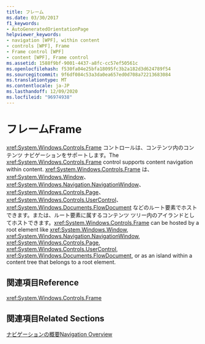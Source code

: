 ```yaml
---
title: フレーム
ms.date: 03/30/2017
f1_keywords:
- AutoGeneratedOrientationPage
helpviewer_keywords:
- navigation [WPF], within content
- controls [WPF], Frame
- Frame control [WPF]
- content [WPF], Frame control
ms.assetid: 1588f9bf-9001-4437-a8fc-cc57ef50561c
ms.openlocfilehash: f530fa04e25bfa18095fc3b2a182d3d624789f54
ms.sourcegitcommit: 9f6df084c53a3da0ea657ed0d708a72213683084
ms.translationtype: MT
ms.contentlocale: ja-JP
ms.lasthandoff: 12/09/2020
ms.locfileid: "96974938"
---
```

# <a name="frame"></a><span data-ttu-id="5783f-102">フレーム</span><span class="sxs-lookup"><span data-stu-id="5783f-102">Frame</span></span>
<span data-ttu-id="5783f-103"><xref:System.Windows.Controls.Frame> コントロールは、コンテンツ内のコンテンツ ナビゲーションをサポートします。</span><span class="sxs-lookup"><span data-stu-id="5783f-103">The <xref:System.Windows.Controls.Frame> control supports content navigation within content.</span></span> <span data-ttu-id="5783f-104"><xref:System.Windows.Controls.Frame> は、<xref:System.Windows.Window>、<xref:System.Windows.Navigation.NavigationWindow>、<xref:System.Windows.Controls.Page>、<xref:System.Windows.Controls.UserControl>、<xref:System.Windows.Documents.FlowDocument> などのルート要素でホストできます。または、ルート要素に属するコンテンツ ツリー内のアイランドとしてホストできます。</span><span class="sxs-lookup"><span data-stu-id="5783f-104"><xref:System.Windows.Controls.Frame> can be hosted by a root element like <xref:System.Windows.Window>, <xref:System.Windows.Navigation.NavigationWindow>, <xref:System.Windows.Controls.Page>, <xref:System.Windows.Controls.UserControl>, <xref:System.Windows.Documents.FlowDocument>, or as an island within a content tree that belongs to a root element.</span></span>  
  
## <a name="reference"></a><span data-ttu-id="5783f-105">関連項目</span><span class="sxs-lookup"><span data-stu-id="5783f-105">Reference</span></span>  
 <xref:System.Windows.Controls.Frame>  
  
## <a name="related-sections"></a><span data-ttu-id="5783f-106">関連項目</span><span class="sxs-lookup"><span data-stu-id="5783f-106">Related Sections</span></span>  
 [<span data-ttu-id="5783f-107">ナビゲーションの概要</span><span class="sxs-lookup"><span data-stu-id="5783f-107">Navigation Overview</span></span>](../app-development/navigation-overview.md)

